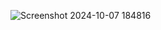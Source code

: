 ![Screenshot 2024-10-07 184816](https://github.com/user-attachments/assets/12817054-5c32-4d5b-8af2-fd52d83021a3)

